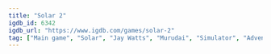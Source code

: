 ```yaml
---
title: "Solar 2"
igdb_id: 6342
igdb_url: "https://www.igdb.com/games/solar-2"
tag: ["Main game", "Solar", "Jay Watts", "Murudai", "Simulator", "Adventure", "Indie", "Arcade", "Single player", "Bird view / Isometric", "Action", "Science fiction", "Comedy", "Sandbox", "Open world"]
---
```

